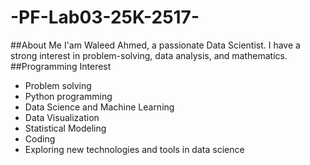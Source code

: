 # -PF-Lab03-25K-2517-
##About Me
I'am Waleed Ahmed, a passionate Data Scientist. I have a strong interest in problem-solving, data analysis, and mathematics.
##Programming Interest
- Problem solving
- Python programming  
- Data Science and Machine Learning  
- Data Visualization  
- Statistical Modeling
- Coding
- Exploring new technologies and tools in data science
